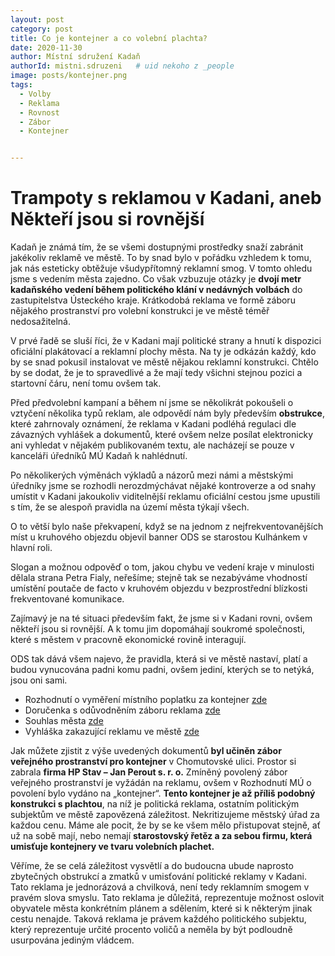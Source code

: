 ```yaml
---
layout: post
category: post
title: Co je kontejner a co volební plachta?
date: 2020-11-30
author: Místní sdružení Kadaň
authorId: mistni.sdruzeni   # uid nekoho z _people
image: posts/kontejner.png
tags:
  - Volby
  - Reklama
  - Rovnost
  - Zábor 
  - Kontejner


---
```


# Trampoty s reklamou v Kadani, aneb Někteří jsou si rovnější

Kadaň je známá tím, že se všemi dostupnými prostředky snaží zabránit jakékoliv reklamě ve městě. 
To by snad bylo v pořádku vzhledem k tomu, jak nás esteticky obtěžuje všudypřítomný reklamní smog. V tomto ohledu jsme s vedením města zajedno. 
Co však vzbuzuje otázky je **dvojí metr kadaňského vedení během politického klání v nedávných volbách** do zastupitelstva Ústeckého kraje. Krátkodobá reklama ve formě záboru nějakého prostranství pro volební konstrukci je ve městě téměř nedosažitelná.

V prvé řadě se sluší říci, že v Kadani mají politické strany a hnutí k dispozici oficiální plakátovací a reklamní plochy města. Na ty je odkázán každý, kdo by se snad pokusil instalovat ve městě nějakou reklamní konstrukci. Chtělo by se dodat, že je to spravedlivé a že mají tedy všichni stejnou pozici a startovní čáru, není tomu ovšem tak.

Před předvolební kampaní a během ní jsme se několikrát pokoušeli o vztyčení několika typů reklam, ale odpovědí nám byly především **obstrukce**, které zahrnovaly oznámení, že reklama v Kadani podléhá regulaci dle závazných vyhlášek a dokumentů, které ovšem nelze posílat elektronicky ani vyhledat v nějakém publikovaném textu, ale nacházejí se pouze v kanceláři úředníků MÚ Kadaň k nahlédnutí. 

Po několikerých výměnách výkladů a názorů mezi námi a městskými úředníky jsme se rozhodli nerozdmýchávat nějaké kontroverze a od snahy umístit v Kadani jakoukoliv viditelnější reklamu oficiální cestou jsme upustili s tím, že se alespoň pravidla na území města týkají všech.

O to větší bylo naše překvapení, když se na jednom z nejfrekventovanějších míst u kruhového objezdu objevil banner ODS se starostou Kulhánkem v hlavní roli.

Slogan a možnou odpověď o tom, jakou chybu ve vedení kraje v minulosti dělala strana Petra Fialy, neřešíme; 
stejně tak se nezabýváme vhodností umístění poutače de facto v kruhovém objezdu v bezprostřední blízkosti frekventované komunikace. 

Zajímavý je na té situaci především fakt, že jsme si v Kadani rovni, ovšem někteří jsou si rovnější.
A k tomu jim dopomáhají soukromé společnosti, které s městem v pracovně ekonomické rovině interagují. 

ODS tak dává všem najevo, že pravidla, která si ve městě nastaví, platí a budou vynucována padni komu padni, ovšem jediní, kterých se to netýká, jsou oni sami.

* Rozhodnutí o vyměření místního poplatku za kontejner [zde](https://drive.google.com/file/d/1hwtuBPvzNMPNK2VBC0MjGUbfi4Av07cb/view?usp=sharing)
* Doručenka s odůvodněním záboru reklama [zde](https://drive.google.com/file/d/1aW1oQiXwOcNDefaiWu8GumBon-M4neWk/view?usp=sharing) 
* Souhlas města [zde](https://drive.google.com/file/d/1yGBjZAsd1935Uz9WL0VQg64GDR_cG4w1/view?usp=sharing)
* Vyhláška zakazující reklamu ve městě [zde](https://drive.google.com/file/d/1ooV2TBB4T3BWOPvqjhdEMlsVIjIHT-KR/view?usp=sharing)

Jak můžete zjistit z výše uvedených dokumentů **byl učiněn zábor veřejného prostranství pro kontejner** v Chomutovské ulici. Prostor si zabrala **firma HP Stav – Jan Perout s. r. o.**
Zmíněný povolený zábor veřejného prostranství je vyžádán na reklamu, ovšem v Rozhodnutí MÚ o povolení bylo vydáno na „kontejner“. **Tento kontejner je až příliš podobný konstrukci s plachtou**, na níž je politická reklama, ostatním politickým subjektům ve městě zapovězená záležitost.
Nekritizujeme městský úřad za každou cenu. Máme ale pocit, že by se ke všem mělo přistupovat stejně, ať už na sobě mají, nebo nemají **starostovský řetěz a za sebou firmu, která umisťuje kontejnery ve tvaru volebních plachet.**

Věříme, že se celá záležitost vysvětlí a do budoucna ubude naprosto zbytečných obstrukcí a zmatků v umisťování politické reklamy v Kadani. 
Tato reklama je jednorázová a chvilková, není tedy reklamním smogem v pravém slova smyslu. 
Tato reklama je důležitá, reprezentuje možnost oslovit obyvatele města konkrétním plánem a sdělením, které si k některým jinak cestu nenajde. 
Taková reklama je právem každého politického subjektu, který reprezentuje určité procento voličů a neměla by být podloudně usurpována jediným vládcem.



